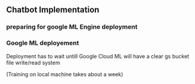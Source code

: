 ## Chatbot Implementation

### preparing for google ML Engine deployment

### Google ML deployement

Deployment has to wait untill Google Cloud ML will have a clear gs bucket file write/read system 

(Training on local machine takes about a week)